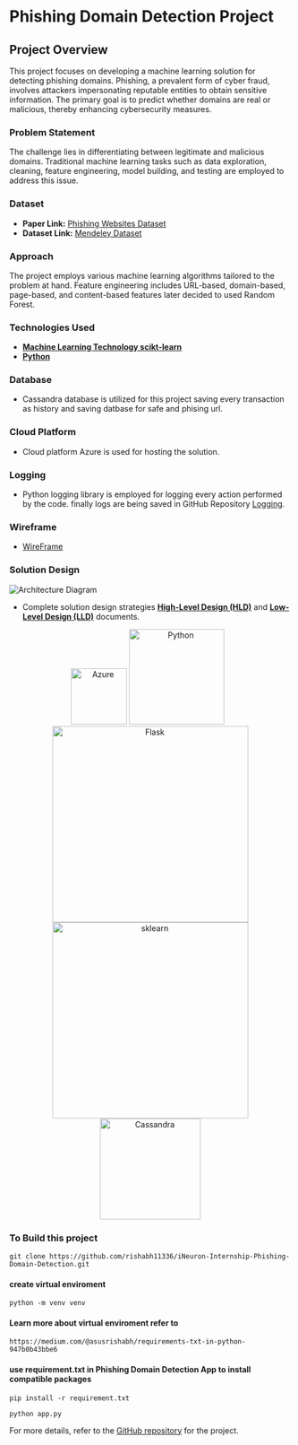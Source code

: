 # Phishing Domain Detection Project

## Project Overview
This project focuses on developing a machine learning solution for detecting phishing domains. Phishing, a prevalent form of cyber fraud, involves attackers impersonating reputable entities to obtain sensitive information. The primary goal is to predict whether domains are real or malicious, thereby enhancing cybersecurity measures.

### Problem Statement
The challenge lies in differentiating between legitimate and malicious domains. Traditional machine learning tasks such as data exploration, cleaning, feature engineering, model building, and testing are employed to address this issue.

### Dataset
- **Paper Link:** [Phishing Websites Dataset](https://www.sciencedirect.com/science/article/pii/S2352340920313202)
- **Dataset Link:** [Mendeley Dataset](https://data.mendeley.com/datasets/72ptz43s9v/1)

### Approach
The project employs various machine learning algorithms tailored to the problem at hand. Feature engineering includes URL-based, domain-based, page-based, and content-based features later decided to used Random Forest.

### Technologies Used
- [**Machine Learning Technology scikt-learn**](https://scikit-learn.org/stable/index.html)
- [**Python**](https://www.python.org/)

### Database
- Cassandra database is utilized for this project saving every transaction as history and saving datbase for safe and phising url.

### Cloud Platform
- Cloud platform Azure is used for hosting the solution.

### Logging
- Python logging library is employed for logging every action performed by the code. finally logs are being saved in GitHub Repository [Logging](https://github.com/rishabh11336/Log-Phishing-Detection.git).

### Wireframe
- [WireFrame](https://github.com/rishabh11336/iNeuron-Internship-Phishing-Domain-Detection/blob/main/WireFrame.pdf)

### Solution Design
![Architecture Diagram](https://github.com/rishabh11336/iNeuron-Internship-Phishing-Domain-Detection/blob/main/Architecture%20Diagrams.svg)
- Complete solution design strategies [**High-Level Design (HLD)**](https://github.com/rishabh11336/iNeuron-Internship-Phishing-Domain-Detection/blob/main/High-Level%20Design%20(HLD).pdf) and [**Low-Level Design (LLD)**](https://www.example.com) documents.

<div align=center>
<a href="#"><img src="https://github.com/rishabh11336/iNeuron-Internship-Phishing-Domain-Detection/blob/main/README/azure_logo.png" title="Azure" alt="Azure" width="100"/></a>
<a href="#"><img src="https://github.com/rishabh11336/iNeuron-Internship-Phishing-Domain-Detection/blob/main/README/Python_logo.png" title="Python" alt="Python" width="170"/></a>
&ensp;<a href="#"><img src="https://github.com/rishabh11336/iNeuron-Internship-Phishing-Domain-Detection/blob/main/README/Flask_restful_logo.png" title="Flask" alt="Flask" width="350"/></a><br>
<a href="#"><img src="https://github.com/rishabh11336/iNeuron-Internship-Phishing-Domain-Detection/blob/main/README/sklearn_logo.png" title="sklearn" alt="sklearn" width="350"/></a>
<a href="#"><img src="https://github.com/rishabh11336/iNeuron-Internship-Phishing-Domain-Detection/blob/main/README/Cassandra_logo.png" title="Cassandra" alt="Cassandra" width="180"/></a>
</div>

### To Build this project
```
git clone https://github.com/rishabh11336/iNeuron-Internship-Phishing-Domain-Detection.git
```
#### create virtual enviroment
```
python -m venv venv
```
#### Learn more about virtual enviroment refer to
```
https://medium.com/@asusrishabh/requirements-txt-in-python-947b0b43bbe6
```
#### use requirement.txt in Phishing Domain Detection App to install compatible packages
```
pip install -r requirement.txt
```
```
python app.py
```

For more details, refer to the [GitHub repository](https://github.com/rishabh11336/iNeuron-Internship-Phishing-Domain-Detection) for the project.

